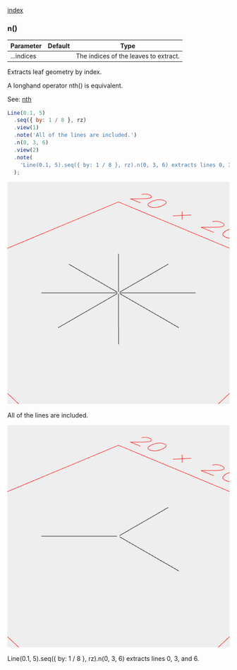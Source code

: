 [index](../../nb/api/index.md)
### n()
Parameter|Default|Type
---|---|---
...indices||The indices of the leaves to extract.

Extracts leaf geometry by index.

A longhand operator nth() is equivalent.

See: [nth](../../nb/api/nth.md)

```JavaScript
Line(0.1, 5)
  .seq({ by: 1 / 8 }, rz)
  .view(1)
  .note('All of the lines are included.')
  .n(0, 3, 6)
  .view(2)
  .note(
    'Line(0.1, 5).seq({ by: 1 / 8 }, rz).n(0, 3, 6) extracts lines 0, 3, and 6.'
  );
```

![Image](n.md.0.png)

All of the lines are included.

![Image](n.md.1.png)

Line(0.1, 5).seq({ by: 1 / 8 }, rz).n(0, 3, 6) extracts lines 0, 3, and 6.

